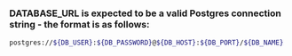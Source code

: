 
### DATABASE_URL is expected to be a valid Postgres connection string - the format is as follows:

```bash 
postgres://${DB_USER}:${DB_PASSWORD}@${DB_HOST}:${DB_PORT}/${DB_NAME}
```
